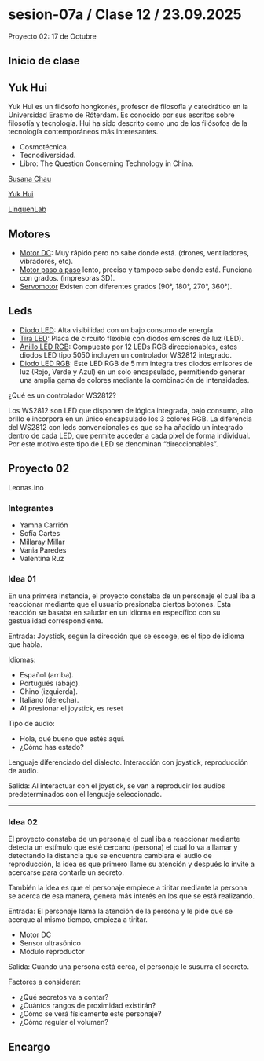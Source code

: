 # sesion-07a / Clase 12 / 23.09.2025

Proyecto 02:  17 de Octubre

## Inicio de clase

## Yuk Hui

Yuk Hui es un filósofo hongkonés, profesor de filosofía y catedrático en la Universidad Erasmo de Róterdam. Es conocido por sus escritos sobre filosofía y tecnología. Hui ha sido descrito como uno de los filósofos de la tecnología contemporáneos más interesantes.

- Cosmotécnica.
- Tecnodiversidad.
- Libro: The Question Concerning Technology in China.

[Susana Chau](https://cl.linkedin.com/in/susana-chau)

[Yuk Hui](https://cajanegraeditora.com.ar/autores/?autor=hui-yuk)

[LinquenLab](https://liquenlab.cl/)

## Motores

- [Motor DC](https://afel.cl/collections/alta-velocidad): Muy rápido pero no sabe donde está. (drones, ventiladores, vibradores, etc).
- [Motor paso a paso](https://afel.cl/collections/paso-a-paso) lento, preciso y tampoco sabe donde está. Funciona con grados. (impresoras 3D).
- [Servomotor](https://afel.cl/collections/servomotores) Existen con diferentes grados (90°, 180°, 270°, 360°).

## Leds

- [Diodo LED](https://afel.cl/products/diodo-led-5mm-ultrabrillante-amarillo): Alta visibilidad con un bajo consumo de energía.
- [Tira LED](https://www.ledstudio.cl/cinta-led-studio-14-4wm-luz-calida-12v-ip20-5-metros/p?idsku=2613&gad_source=1&gad_campaignid=22832701091&gbraid=0AAAAAC3lBbVk3EcqAoN-CH64R4i0s6UVU&gclid=Cj0KCQjwrojHBhDdARIsAJdEJ_fHvfFZk9yQCcxefMnpzpdf753iTM_aG5BkuahinVsrTLfUK7_0E4waAkHYEALw_wcB): Placa de circuito flexible con diodos emisores de luz (LED).
- [Anillo LED RGB](https://afel.cl/products/anillo-led-rgb-neopixel-12-leds-ws2812): Compuesto por 12 LEDs RGB direccionables, estos diodos LED tipo 5050 incluyen un controlador WS2812 integrado.
- [Diodo LED RGB](https://afel.cl/products/diodo-led-rgb-5mm): Este LED RGB de 5 mm integra tres diodos emisores de luz (Rojo, Verde y Azul) en un solo encapsulado, permitiendo generar una amplia gama de colores mediante la combinación de intensidades.

¿Qué es un controlador WS2812?

Los WS2812 son LED que disponen de lógica integrada, bajo consumo, alto brillo e incorpora en un único encapsulado los 3 colores RGB. La diferencia del WS2812 con leds convencionales es que se ha añadido un integrado dentro de cada LED, que permite acceder a cada pixel de forma individual. Por este motivo este tipo de LED se denominan “direccionables”.

## Proyecto 02

Leonas.ino

### Integrantes

- Yamna Carrión
- Sofía Cartes
- Millaray Millar
- Vania Paredes
- Valentina Ruz

### Idea 01

En una primera instancia, el proyecto constaba de un personaje el cual iba a reaccionar mediante que el usuario presionaba ciertos botones. Esta reacción se basaba en saludar en un idioma en específico con su gestualidad correspondiente.

Entrada: Joystick, según la dirección que se escoge, es el tipo de idioma que habla.

Idiomas:

- Español (arriba).
- Portugués (abajo).
- Chino (izquierda).
- Italiano (derecha).
- Al presionar el joystick, es reset

Tipo de audio:

- Hola, qué bueno que estés aquí.
- ¿Cómo has estado?

Lenguaje diferenciado del dialecto.
Interacción con joystick, reproducción de audio.

Salida: Al interactuar con el joystick, se van a reproducir los audios predeterminados con el lenguaje seleccionado.

--------

### Idea 02

El proyecto constaba de un personaje el cual iba a reaccionar mediante detecta un estímulo que esté cercano (persona) el cual lo va a llamar y detectando la distancia que se encuentra cambiara el audio de reproducción, la idea es que primero llame su atención y después lo invite a acercarse para contarle un secreto.

También la idea es que el personaje empiece a tiritar mediante la persona se acerca de esa manera, genera más interés en los que se está realizando.

Entrada: El personaje llama la atención de la persona y le pide que se acerque al mismo tiempo, empieza a tiritar.

- Motor DC
- Sensor ultrasónico
- Módulo reproductor

Salida: Cuando una persona está cerca, el personaje le susurra el secreto.

Factores a considerar:

- ¿Qué secretos va a contar?
- ¿Cuántos rangos de proximidad existirán?
- ¿Cómo se verá físicamente este personaje?
- ¿Cómo regular el volumen?

## Encargo

